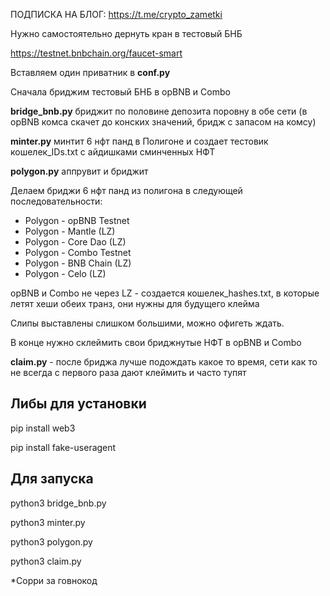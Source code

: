 ПОДПИСКА НА БЛОГ: https://t.me/crypto_zametki

Нужно самостоятельно дернуть кран в тестовый БНБ

https://testnet.bnbchain.org/faucet-smart

Вставляем один приватник в <b>conf.py</b>

Сначала бриджим тестовый БНБ в opBNB и Combo

<b>bridge_bnb.py</b> бриджит по половине депозита поровну в обе сети (в opBNB комса скачет до конских значений, бридж с запасом на комсу)

<b>minter.py</b> минтит 6 нфт панд в Полигоне и создает тестовик кошелек_IDs.txt с айдишками сминченных НФТ

<b>polygon.py</b> аппрувит и бриджит 

Делаем бриджи 6 нфт панд из полигона в следующей последовательности:
<ul>
<li>Polygon - opBNB Testnet </li>
<li>Polygon - Mantle (LZ)</li>
<li>Polygon - Core Dao (LZ)</li>
<li>Polygon - Combo Testnet</li>
<li>Polygon - BNB Chain (LZ)</li>
<li>Polygon - Celo (LZ)</li>
</ul>

opBNB и Combo не через LZ - создается кошелек_hashes.txt, в которые летят хеши обеих транз, они нужны для будущего клейма

Слипы выставлены слишком большими, можно офигеть ждать.

В конце нужно склеймить свои бриджнутые НФТ в opBNB и Combo

<b>claim.py</b> - после бриджа лучше подождать какое то время, сети как то не всегда с первого раза дают клеймить и часто тупят

<h2>Либы для установки</h2>

pip install web3

pip install fake-useragent

<h2>Для запуска</h2>

python3 bridge_bnb.py

python3 minter.py

python3 polygon.py

python3 claim.py


*Сорри за говнокод
